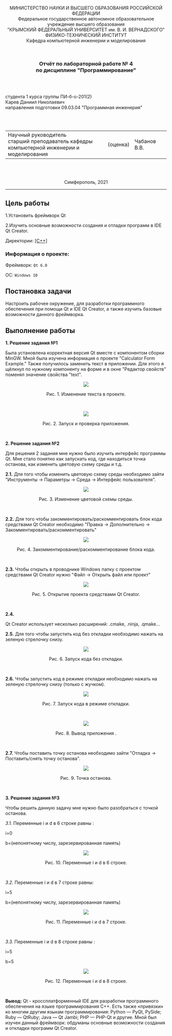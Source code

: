 <p  align="center">МИНИСТЕРСТВО НАУКИ И ВЫСШЕГО ОБРАЗОВАНИЯ РОССИЙСКОЙ ФЕДЕРАЦИИ<br>
Федеральное государственное автономное образовательное учреждение высшего образования<br>
"КРЫМСКИЙ ФЕДЕРАЛЬНЫЙ УНИВЕРСИТЕТ им. В. И. ВЕРНАДСКОГО"<br>
ФИЗИКО-ТЕХНИЧЕСКИЙ ИНСТИТУТ<br>
Кафедра компьютерной инженерии и моделирования</p>
<br>
<h3  align="center">Отчёт по лабораторной работе № 4<br> по дисциплине "Программирование"</h3>
<br><br>
<p>студента 1 курса группы ПИ-б-о-201(2)<br>
Карев Даниил Николаевич<br>
направления подготовки 09.03.04 "Программная инженерия"</p>
<br><br>
<table>
<tr><td>Научный руководитель<br> старший преподаватель кафедры<br> компьютерной инженерии и моделирования</td>
<td>(оценка)</td>
<td>Чабанов В.В.</td>
</tr>
</table>
<br><br>
<p  align="center">Симферополь, 2021</p>
<hr>

## Цель работы
1.Установить фреймворк Qt

2.Изучить основные возможности создания и отладки программ в IDE Qt Creator.

Директории:
[[C++]](./C++) 

### Информация о проекте:

Фреймворк: `Qt 6.0` 

ОС: `Windows 10`

Постановка задачи
--------------------------
Настроить рабочее окружение, для разработки программного обеспечения при помощи Qt и IDE Qt Creator, а также изучить базовые возможности данного фреймворка.

Выполнение работы
--------------------------
**1. Решение задания №1** 

Была установлена корректная версия Qt вместе с компонентом сборки MinGW. Мной была изучена информация о проекте "Calculator Form Example." Также получилось заменить текст в приложении. Для этого я щёлкнул по нужному компоненту на форме и в окне "Редактор свойств" поменял значение свойства "text".
<p  align="center"><img  src=./img/1.png></p>
<p  align="center">Рис. 1. Изменение текста в проекте. </p>
<br>
<p  align="center"><img  src=./img/2.png></p>
<p  align="center">Рис. 2. Запуск и проверка приложения. </p>
<br>

**2. Решение задания №2** 

Для решения 2 задания мне нужно было изучить интерфейс программы Qt. Мне стало понятно как запускать код, где находиться точка останова, как изменить цветовую схему среды и т.д. 

**2.1.** 
Для того чтобы изменить цветовую схему среды необходимо зайти "Инструменты -> Параметры -> Cреда -> Интерфейс пользователя".

<p  align="center"><img  src=./img/3.png></p>
<p  align="center">Рис. 3. Изменение цветовой схемы среды. </p>
<br>

**2.2.**
Для того чтобы закомментировать/раскомментировать блок кода средствами Qt Creator необходимо "Правка -> Дополнительно -> Закомментировать/раскомментировать"

<p  align="center"><img  src=./img/4.png></p>
<p  align="center">Рис. 4. Закомментирование/раскомментирование блока кода. </p>
<br>

**2.3.** 
Чтобы открыть в проводнике Windows папку с проектом средствами Qt Creator нужно "Файл -> Открыть файл или проект" 

<p  align="center"><img  src=./img/5.png></p>
<p  align="center">Рис. 5. Открытие проекта средствами Qt Creator. </p>
<br>

**2.4.**

Qt Creator использует несколько расширений: .cmake, .ninja, .qmake...

**2.5.**
Для того чтобы запустить код без откладки необходимо нажать на зеленую стрелочку снизу.

<p  align="center"><img  src=./img/6.png></p>
<p  align="center">Рис. 6. Запуск кода без откладки. </p>
<br>

**2.6.**
 Чтобы запустить код в режиме откладки необходимо нажать на зеленую стрелочку снизу (только с жучком).
<p  align="center"><img  src=./img/7.png></p>
<p  align="center">Рис. 7. Запуск кода в режиме откладки. </p>
<br>
<p  align="center"><img  src=./img/8.png></p>
<p  align="center">Рис. 8. Вывод приложения . </p>
<br>

**2.7.**
Чтобы поставить точку останова необходимо зайти "Отладка -> Поставить/снять точку останова".

<p  align="center"><img  src=./img/9.png></p>
<p  align="center">Рис. 9. Точка останова. </p>
<br>

**3. Решение задания №3**

Чтобы решить данную задачу мне нужно было разобраться с точкой останова. 

*3.1.* Переменные i и d в 6 строке равны :

i=0

b=(непонятному числу, зарезервированная память)
<p  align="center"><img  src=./img/10.png></p>
<p  align="center">Рис. 10. Переменные i и d в 6 строке. </p>
<br>

*3.2.* Переменные i и d в 7 строке равны:

i=5 

b=(непонятному числу, зарезервированная память)
<p  align="center"><img  src=./img/11.png></p>
<p  align="center">Рис. 11. Переменные i и d в 7 строке. </p>
<br>

*3.3.* Переменные i и d в 8 строке равны :

i=5 

b=5 
<p  align="center"><img  src=./img/12.png></p>
<p  align="center">Рис. 12. Переменные i и d в 8 строке. </p>
<br>

  **Вывод:** Qt - кроссплатформенный IDE для разработки программного обеспечения на языке программирования C++. Есть также «привязки» ко многим другим языкам программирования: Python — PyQt, PySide; Ruby — QtRuby; Java — Qt Jambi; PHP — PHP-Qt и другие. Мной был изучен данный фреймворк: обдуманы основные возможности создания и откладки программ Qt Creator.






